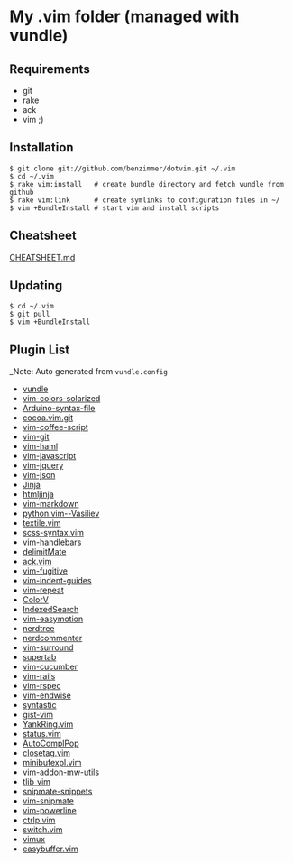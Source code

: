 # My .vim folder (managed with vundle)

## Requirements

* git
* rake
* ack
* vim ;)

## Installation
    $ git clone git://github.com/benzimmer/dotvim.git ~/.vim
    $ cd ~/.vim
    $ rake vim:install   # create bundle directory and fetch vundle from github
    $ rake vim:link      # create symlinks to configuration files in ~/
    $ vim +BundleInstall # start vim and install scripts

## Cheatsheet

[CHEATSHEET.md](https://github.com/benzimmer/dotvim/blob/master/CHEATSHEET.md)

## Updating

    $ cd ~/.vim
    $ git pull
    $ vim +BundleInstall

## Plugin List

_Note: Auto generated from `vundle.config`


 * [vundle](https://github.com/gmarik/vundle)
 * [vim-colors-solarized](https://github.com/altercation/vim-colors-solarized)
 * [Arduino-syntax-file](https://github.com/vim-scripts/Arduino-syntax-file)
 * [cocoa.vim.git](https://github.com/jgoulah/cocoa.vim.git)
 * [vim-coffee-script](https://github.com/kchmck/vim-coffee-script)
 * [vim-git](https://github.com/tpope/vim-git)
 * [vim-haml](https://github.com/tpope/vim-haml)
 * [vim-javascript](https://github.com/pangloss/vim-javascript)
 * [vim-jquery](https://github.com/itspriddle/vim-jquery)
 * [vim-json](https://github.com/leshill/vim-json)
 * [Jinja](https://github.com/vim-scripts/Jinja)
 * [htmljinja](https://github.com/estin/htmljinja)
 * [vim-markdown](https://github.com/tpope/vim-markdown)
 * [python.vim--Vasiliev](https://github.com/vim-scripts/python.vim--Vasiliev)
 * [textile.vim](https://github.com/timcharper/textile.vim)
 * [scss-syntax.vim](https://github.com/cakebaker/scss-syntax.vim)
 * [vim-handlebars](https://github.com/nono/vim-handlebars)
 * [delimitMate](https://github.com/Raimondi/delimitMate)
 * [ack.vim](https://github.com/mileszs/ack.vim)
 * [vim-fugitive](https://github.com/tpope/vim-fugitive)
 * [vim-indent-guides](https://github.com/mutewinter/vim-indent-guides)
 * [vim-repeat](https://github.com/tpope/vim-repeat)
 * [ColorV](https://github.com/Rykka/ColorV)
 * [IndexedSearch](https://github.com/vim-scripts/IndexedSearch)
 * [vim-easymotion](https://github.com/Lokaltog/vim-easymotion)
 * [nerdtree](https://github.com/scrooloose/nerdtree)
 * [nerdcommenter](https://github.com/ddollar/nerdcommenter)
 * [vim-surround](https://github.com/tpope/vim-surround)
 * [supertab](https://github.com/ervandew/supertab)
 * [vim-cucumber](https://github.com/tpope/vim-cucumber)
 * [vim-rails](https://github.com/tpope/vim-rails)
 * [vim-rspec](https://github.com/taq/vim-rspec)
 * [vim-endwise](https://github.com/tpope/vim-endwise)
 * [syntastic](https://github.com/scrooloose/syntastic)
 * [gist-vim](https://github.com/mattn/gist-vim)
 * [YankRing.vim](https://github.com/vim-scripts/YankRing.vim)
 * [status.vim](https://github.com/dickeytk/status.vim)
 * [AutoComplPop](https://github.com/vim-scripts/AutoComplPop)
 * [closetag.vim](https://github.com/vim-scripts/closetag.vim)
 * [minibufexpl.vim](https://github.com/fholgado/minibufexpl.vim)
 * [vim-addon-mw-utils](https://github.com/MarcWeber/vim-addon-mw-utils)
 * [tlib_vim](https://github.com/tomtom/tlib_vim)
 * [snipmate-snippets](https://github.com/honza/snipmate-snippets)
 * [vim-snipmate](https://github.com/garbas/vim-snipmate)
 * [vim-powerline](https://github.com/Lokaltog/vim-powerline)
 * [ctrlp.vim](https://github.com/kien/ctrlp.vim)
 * [switch.vim](https://github.com/AndrewRadev/switch.vim)
 * [vimux](https://github.com/benmills/vimux)
 * [easybuffer.vim](https://github.com/troydm/easybuffer.vim)

